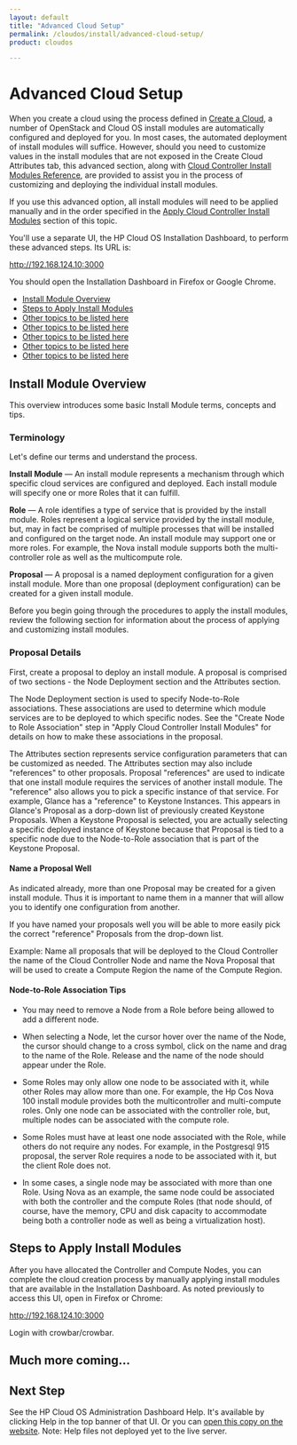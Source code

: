 ```yaml
---
layout: default
title: "Advanced Cloud Setup"
permalink: /cloudos/install/advanced-cloud-setup/
product: cloudos

---
```


# Advanced Cloud Setup

When you create a cloud using the process defined in [Create a Cloud](/cloudos/install/create-cloud/), a number of OpenStack and Cloud OS 
install modules are automatically configured and deployed for you. In most cases, the automated deployment of install modules will suffice. 
However, should you need to customize values in the install modules that are not exposed in the Create Cloud Attributes tab, 
this advanced section, along with [Cloud Controller Install Modules Reference](/cloudos/install/install-modules/), are provided to assist 
you in the process of customizing and deploying the individual install modules. 

If you use this advanced option, all install modules will need to be applied manually and in the order specified in the [Apply Cloud Controller Install Modules](#) section of this topic.

You'll use a separate UI, the HP Cloud OS Installation Dashboard, to perform these advanced steps.  Its URL is:

http://192.168.124.10:3000

You should open the Installation Dashboard in Firefox or Google Chrome.

* [Install Module Overview](#install-module-overview)
* [Steps to Apply Install Modules](#steps-to-apply-install-modules)
* [Other topics to be listed here](#)
* [Other topics to be listed here](#)
* [Other topics to be listed here](#)
* [Other topics to be listed here](#)
* [Other topics to be listed here](#)

## Install Module Overview

This overview introduces some basic Install Module terms, concepts and tips.

### Terminology

Let's define our terms and understand the process.

**Install Module** &mdash; An install module represents a mechanism through which specific cloud services are configured
and deployed. Each install module will specify one or more Roles that it can fulfill.

**Role** &mdash; A role identifies a type of service that is provided by the install module. Roles represent a logical
service provided by the install module, but, may in fact be comprised of multiple processes that will
be installed and configured on the target node. An install module may support one or more roles. For
example, the Nova install module supports both the multi-controller role as well as the multicompute
role.

**Proposal** &mdash; A proposal is a named deployment configuration for a given install module. More than one proposal (deployment configuration) can be created for a given install module.

Before you begin going through the procedures to apply the install modules, review the following 
section for information about the process of applying and customizing install modules.

### Proposal Details

First, create a proposal to deploy an install module. A proposal is comprised of two sections - the Node Deployment section and the Attributes section.

The Node Deployment section is used to specify Node-to-Role associations. These associations are used to determine which module services are to be deployed to which
specific nodes. See the "Create Node to Role Association" step in "Apply Cloud Controller Install Modules" 
for details on how to make these associations in the proposal.

The Attributes section represents service configuration parameters that can be customized as needed. The Attributes section may also include "references" to other proposals. Proposal
"references" are used to indicate that one install module requires the services of another install module. The "reference" also allows you to pick a specific instance of that service.
For example, Glance has a "reference" to Keystone Instances. This appears in Glance's Proposal as a dorp-down list of previously created Keystone Proposals. When a Keystone
Proposal is selected, you are actually selecting a specific deployed instance of Keystone because that Proposal is tied to a specific node due to the Node-to-Role association that is
part of the Keystone Proposal.

#### Name a Proposal Well

As indicated already, more than one Proposal may be created for a given install module. Thus it is important to name them in a manner that will allow you to identify one configuration from another.

If you have named your proposals well you will be able to more easily pick the correct "reference" Proposals from the drop-down list.

Example: Name all proposals that will be deployed to the Cloud Controller the name of the Cloud Controller Node and name the Nova Proposal that will be used to create a Compute
Region the name of the Compute Region.

#### Node-to-Role Association Tips

* You may need to remove a Node from a Role before being allowed to add a different node.

* When selecting a Node, let the cursor hover over the name of the Node, the cursor should
change to a cross symbol, click on the name and drag to the name of the Role. Release and
the name of the node should appear under the Role.

* Some Roles may only allow one node to be associated with it, while other Roles may allow
more than one. For example, the Hp Cos Nova 100 install module provides both the multicontroller
and multi-compute roles. Only one node can be associated with the controller role,
but, multiple nodes can be associated with the compute role.

* Some Roles must have at least one node associated with the Role, while others do not
require any nodes. For example, in the Postgresql 915 proposal, the server Role requires a
node to be associated with it, but the client Role does not.

* In some cases, a single node may be associated with more than one Role. Using Nova as an
example, the same node could be associated with both the controller and the compute Roles
(that node should, of course, have the memory, CPU and disk capacity to accommodate
being both a controller node as well as being a virtualization host).

## Steps to Apply Install Modules

After you have allocated the Controller and Compute Nodes, you can complete the cloud creation process by manually applying 
install modules that are available in the Installation Dashboard.  As noted previously to access this UI, open in Firefox or Chrome:

http://192.168.124.10:3000

Login with crowbar/crowbar.

## Much more coming...

## Next Step

See the HP Cloud OS Administration Dashboard Help.  It's available by clicking Help in the top banner of that UI. Or you can [open this copy on the 
website](http://docs.hpcloud.com/cloudos/admin-dashboard/index.htm).  Note: Help files not deployed yet to the live server.








